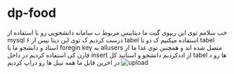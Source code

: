 # dp-food
خب سلامم توی این ریپوی گیت ما دیتابیس مربوط ب سامانه دانشجویی رو با استفاده از mysql درست کردیم ک توی این دیتا بیس از ۶ tabel استفاده میکنیم ک دو تا tabel  استاد و دانشجو ما با foregin key به allusers متصل شده اند و همچنین توی غذا ما از فارن کی استفاده کردیم در داخل insert از اددکردیم دانشجو و استاتید کل  tabel ها رو د در اخرین فایل ما همه تیبل ها رو دراپ کردیم
![upload](https://github.com/user-attachments/assets/19e2d790-1ec0-4b4a-b5cd-bc8a17482852)
